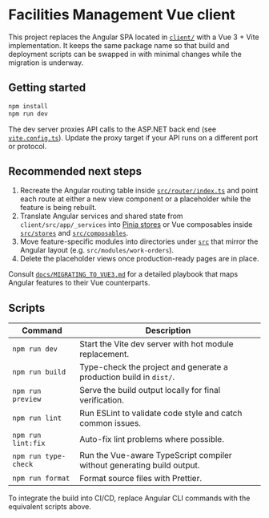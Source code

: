 # Facilities Management Vue client

This project replaces the Angular SPA located in [`client/`](../client/) with a Vue 3 + Vite implementation. It keeps the same
package name so that build and deployment scripts can be swapped in with minimal changes while the migration is underway.

## Getting started

```sh
npm install
npm run dev
```

The dev server proxies API calls to the ASP.NET back end (see [`vite.config.ts`](./vite.config.ts)). Update the proxy target if
your API runs on a different port or protocol.

## Recommended next steps

1. Recreate the Angular routing table inside [`src/router/index.ts`](./src/router/index.ts) and point each route at either a new
   view component or a placeholder while the feature is being rebuilt.
2. Translate Angular services and shared state from `client/src/app/_services` into [Pinia stores](https://pinia.vuejs.org/) or
   Vue composables inside [`src/stores`](./src/stores/) and [`src/composables`](./src/composables/).
3. Move feature-specific modules into directories under [`src`](./src/) that mirror the Angular layout (e.g.
   `src/modules/work-orders`).
4. Delete the placeholder views once production-ready pages are in place.

Consult [`docs/MIGRATING_TO_VUE3.md`](../docs/MIGRATING_TO_VUE3.md) for a detailed playbook that maps Angular features to their
Vue counterparts.

## Scripts

| Command             | Description                                                            |
| ------------------- | ---------------------------------------------------------------------- |
| `npm run dev`       | Start the Vite dev server with hot module replacement.                 |
| `npm run build`     | Type-check the project and generate a production build in `dist/`.     |
| `npm run preview`   | Serve the build output locally for final verification.                 |
| `npm run lint`      | Run ESLint to validate code style and catch common issues.             |
| `npm run lint:fix`  | Auto-fix lint problems where possible.                                 |
| `npm run type-check`| Run the Vue-aware TypeScript compiler without generating build output. |
| `npm run format`    | Format source files with Prettier.                                     |

To integrate the build into CI/CD, replace Angular CLI commands with the equivalent scripts above.
